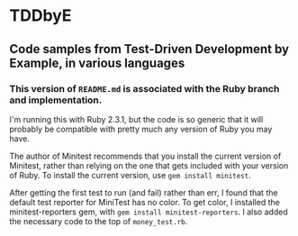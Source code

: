 # TDDbyE
## Code samples from Test-Driven Development by Example, in various languages

### This version of `README.md` is associated with the Ruby branch and implementation.

I'm running this with Ruby 2.3.1, but the code is so generic that it will
probably be compatible with pretty much any version of Ruby you may have.

The author of Minitest recommends that you install the current version of Minitest,
rather than relying on the one that gets included with your version of Ruby. To
install the current version, use `gem install minitest`.

After getting the first test to run (and fail) rather than err, I found that
the default test reporter for MiniTest has no color. To get color, I installed
the minitest-reporters gem, with `gem install minitest-reporters`. I also
added the necessary code to the top of `money_test.rb`.
